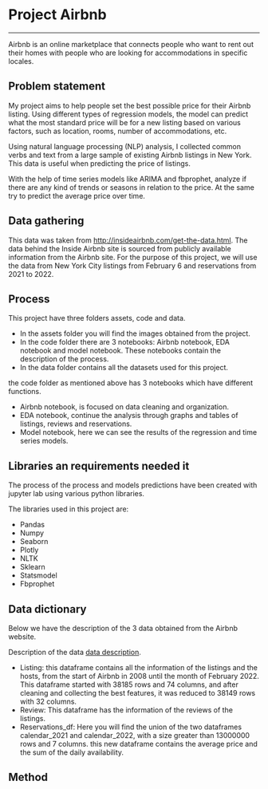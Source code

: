 # Project Airbnb 
---
Airbnb is an online marketplace that connects people who want to rent out their homes with people who are looking for accommodations in specific locales.

## Problem statement

My project aims to help people set the best possible price for their Airbnb listing. Using different types of regression models, the model can predict what the most standard price will be for a new listing based on various factors, such as location, rooms, number of accommodations, etc.

Using natural language processing (NLP) analysis, I collected common verbs and text from a large sample of existing Airbnb listings in New York. This data is useful when predicting the price of listings.

With the help of time series models like ARIMA and fbprophet, analyze if there are any kind of trends or seasons in relation to the price. At the same try to predict the average price over time.

## Data gathering 

This data was taken from http://insideairbnb.com/get-the-data.html. The data behind the Inside Airbnb site is sourced from publicly available information from the Airbnb site. For the purpose of this project, we will use the data from New York City listings from February 6 and reservations from 2021 to 2022.

## Process

This project have three folders assets, code and data. 
- In the assets folder you will find the images obtained from the project. 
- In the code folder there are 3 notebooks: Airbnb notebook, EDA notebook and model notebook. These notebooks contain the description of the process.
- In the data folder contains all the datasets used for this project.

the code folder as mentioned above has 3 notebooks which have different functions.
- Airbnb notebook, is focused on data cleaning and organization.
- EDA notebook, continue the analysis through graphs and tables of listings, reviews and reservations.
- Model notebook, here we can see the results of the regression and time series models.

## Libraries an requirements needed it

The process of the process and models predictions have been created with jupyter lab using various python libraries.

The libraries used in this project are:
- Pandas
- Numpy
- Seaborn
- Plotly
- NLTK
- Sklearn
- Statsmodel
- Fbprophet

## Data dictionary 

Below we have the description of the 3 data obtained from the Airbnb website.

Description of the data [data description](https://docs.google.com/spreadsheets/d/1iWCNJcSutYqpULSQHlNyGInUvHg2BoUGoNRIGa6Szc4/edit#gid=982310896).

- Listing: this dataframe contains all the information of the listings and the hosts, from the start of Airbnb in 2008 until the month of February 2022. This dataframe started with 38185 rows and 74 columns, and after cleaning and collecting the best features, it was reduced to 38149 rows with 32 columns.
- Review: This dataframe has the information of the reviews of the listings.
- Reservations_df: Here you will find the union of the two dataframes calendar_2021 and calendar_2022, with a size greater than 13000000 rows and 7 columns. this new dataframe contains the average price and the sum of the daily availability.

## Method


